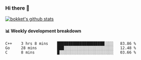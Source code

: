 ### Hi there 👋
[![bokket's github stats](https://github-readme-stats.vercel.app/api?username=bokket&show_icons=true&count_private=true)](https://github.com/anuraghazra/github-readme-stats)

#### :bar_chart: Weekly development breakdown
<!--START_SECTION:waka-->
```text
C++    3 hrs 8 mins    █████████████████████░░░░   83.86 % 
Go     28 mins         ███░░░░░░░░░░░░░░░░░░░░░░   12.48 % 
C      8 mins          █░░░░░░░░░░░░░░░░░░░░░░░░   03.66 % 
```
<!--END_SECTION:waka-->
